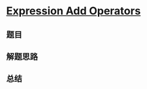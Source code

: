 # [Expression Add Operators](https://leetcode.com/problems/expression-add-operators/)
## 题目


## 解题思路


## 总结


